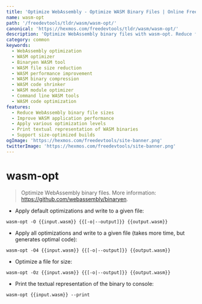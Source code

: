 ```yaml
---
title: 'Optimize WebAssembly - Optimize WASM Binary Files | Online Free DevTools by Hexmos'
name: wasm-opt
path: '/freedevtools/tldr/wasm/wasm-opt/'
canonical: 'https://hexmos.com/freedevtools/tldr/wasm/wasm-opt/'
description: 'Optimize WebAssembly binary files with wasm-opt. Reduce file sizes and improve performance of WASM applications. Free online tool, no registration required.'
category: common
keywords:
  - WebAssembly optimization
  - WASM optimizer
  - Binaryen WASM tool
  - WASM file size reduction
  - WASM performance improvement
  - WASM binary compression
  - WASM code shrinker
  - WASM module optimizer
  - Command line WASM tools
  - WASM code optimization
features:
  - Reduce WebAssembly binary file sizes
  - Improve WASM application performance
  - Apply various optimization levels
  - Print textual representation of WASM binaries
  - Support size-optimized builds
ogImage: 'https://hexmos.com/freedevtools/site-banner.png'
twitterImage: 'https://hexmos.com/freedevtools/site-banner.png'
---
```


# wasm-opt

> Optimize WebAssembly binary files.
> More information: <https://github.com/webassembly/binaryen>.

- Apply default optimizations and write to a given file:

`wasm-opt -O {{input.wasm}} {{[-o|--output]}} {{output.wasm}}`

- Apply all optimizations and write to a given file (takes more time, but generates optimal code):

`wasm-opt -O4 {{input.wasm}} {{[-o|--output]}} {{output.wasm}}`

- Optimize a file for size:

`wasm-opt -Oz {{input.wasm}} {{[-o|--output]}} {{output.wasm}}`

- Print the textual representation of the binary to console:

`wasm-opt {{input.wasm}} --print`
